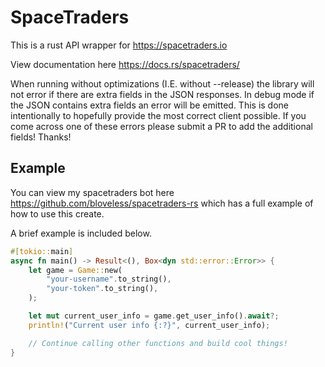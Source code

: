 # SpaceTraders

This is a rust API wrapper for https://spacetraders.io

View documentation here https://docs.rs/spacetraders/

When running without optimizations (I.E. without --release) the library will not error if there are extra fields in the
JSON responses. In debug mode if the JSON contains extra fields an error will be emitted. This is done intentionally to
hopefully provide the most correct client possible. If you come across one of these errors please submit a PR to add the
additional fields! Thanks!

## Example

You can view my spacetraders bot here https://github.com/bloveless/spacetraders-rs which has a full example of how to
use this create.

A brief example is included below.

```rust
#[tokio::main]
async fn main() -> Result<(), Box<dyn std::error::Error>> {
    let game = Game::new(
        "your-username".to_string(),
        "your-token".to_string(),
    );

    let mut current_user_info = game.get_user_info().await?;
    println!("Current user info {:?}", current_user_info);

    // Continue calling other functions and build cool things!
}
```
